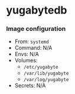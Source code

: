 # yugabytedb
### Image configuration
* From: `systemd`
* Command: N/A
* Envs: N/A
* Volumes:
    * `/etc/yugabyte`
    * `/var/lib/yugabyte`
    * `/var/log/yugabyte`
* Secrets: N/A
